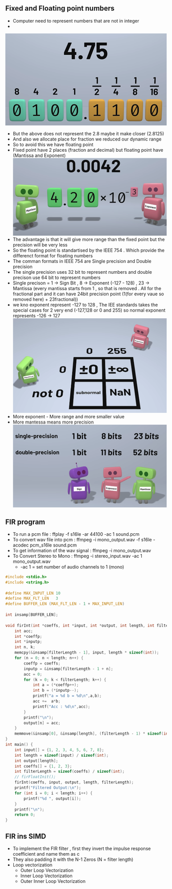 ## Fixed and Floating point numbers
* Computer need to represent numbers that are not in integer
* 
![alt text](image-1.png)
* But the above does not represent the 2.8 maybe it make closer (2.8125)
* And also we allocate place for fraction we reduced our dynamic range
* So to avoid this we have floating point
* Fixed point have 2 places (fraction and decimal) but floating point have (Mantissa and Exponent)
![alt text](image-2.png)
* The advantage is that it will give more range than the fixed point  but the precision will be very less
* So the floating point is standartised by the IEEE 754 . Which provide the differenct format for floating numbers
* The comman formats in IEEE 754 are Single precision and Double precision
* The single precision uses 32 bit to represent numbers and double precison use 64 bit to represent numbers
* Single precison = 1 -> Sign Bit , 8 -> Exponent (-127 - 128) , 23 -> Mantissa (every mantissa starts from 1 , so that is removed . All for the fractional part and it can have 24bit precision point (1(for every vaue so removed here) + 23fractional))
* we kno exponent represent -127 to 128 , The IEE standards takes the special cases for 2 very end (-127,128 or 0 and 255) so normal exponent represents -126 -> 127
![alt text](image-3.png)
* More exponent - More range and more smaller value
* More mantessa means more precision
![alt text](image-4.png)

## FIR program
* To run a pcm file : ffplay -f s16le -ar 44100 -ac 1 sound.pcm
* To convert wav file into pcm : ffmpeg -i mono_output.wav -f s16le -acodec pcm_s16le sound.pcm
* To get information of the wav signal : ffmpeg -i mono_output.wav
* To Convert Stereo to Mono : ffmpeg -i stereo_input.wav -ac 1 mono_output.wav
    - -ac 1 = set number of audio channels to 1 (mono)
```c
#include <stdio.h>
#include <string.h>  

#define MAX_INPUT_LEN 10
#define MAX_FLT_LEN   3
#define BUFFER_LEN (MAX_FLT_LEN - 1 + MAX_INPUT_LEN)

int insamp[BUFFER_LEN];

void firInt(int *coeffs, int *input, int *output, int length, int filterLength) {
    int acc;
    int *coeffp;
    int *inputp;
    int n, k;
    memcpy(&insamp[filterLength - 1], input, length * sizeof(int));
    for (n = 0; n < length; n++) {
        coeffp = coeffs;
        inputp = &insamp[filterLength - 1 + n];
        acc = 0;
        for (k = 0; k < filterLength; k++) {
            int a = (*coeffp++);
            int b = (*inputp--);
            printf("a = %d b = %d\n",a,b);
            acc +=  a*b; 
            printf("Acc : %d\n",acc);
        }
        printf("\n");
        output[n] = acc;
    }
    memmove(&insamp[0], &insamp[length], (filterLength - 1) * sizeof(int));
}
int main() {
    int input[] = {1, 2, 3, 4, 5, 6, 7, 8};
    int length = sizeof(input) / sizeof(int);
    int output[length];
    int coeffs[] = {1, 2, 3};  
    int filterLength = sizeof(coeffs) / sizeof(int);
    // firFloatInit();
    firInt(coeffs, input, output, length, filterLength);
    printf("Filtered Output:\n");
    for (int i = 0; i < length; i++) {
        printf("%d ", output[i]);
    }
    printf("\n");
    return 0;
}
```

## FIR ins SIMD
* To implement the FIR filter , first they invert the impulse response coefficient and name them as c
* They also padding it with the N-1 Zeros (N = filter length)
* Loop vectorization
    * Outer Loop Vectorization
    * Inner Loop Vectorization
    * Outer Inner Loop Vectorization
